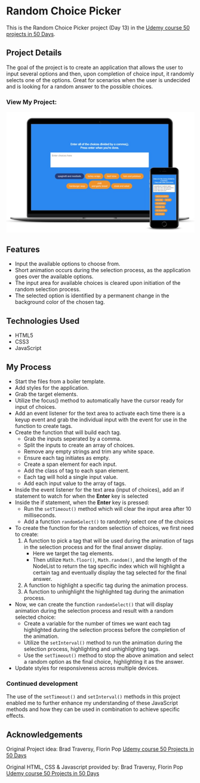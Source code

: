 # Random Choice Picker

This is the Random Choice Picker project (Day 13) in the [Udemy course 50 projects in 50 Days](https://www.udemy.com/course/50-projects-50-days/?src=sac&kw=50+projects+50+days).

## Project Details

The goal of the project is to create an application that allows the user to input several options and then, upon completion of choice input, it randomly selects one of the options. Great for scenarios when the user is undecided and is looking for a random answer to the possible choices.

### View My Project: 

![Screenshot](images/smartmockups_rcp-img2.jpg)

## Features

- Input the available options to choose from.
- Short animation occurs during the selection process, as the application goes over the available options.
- The input area for available choices is cleared upon initiation of the  random selection process.
- The selected option is identified by a permanent change in the background color of the chosen tag.


## Technologies Used

- HTML5
- CSS3
- JavaScript

## My Process

- Start the files from a boiler template.
- Add styles for the application.
- Grab the target elements.
- Utilize the focus() method to automatically have the cursor ready for input of choices.
- Add an event listener for the text area to activate each time there is a keyup event and grab the individual input with the event for use in the function to create tags.
- Create the function that will build each tag.
    * Grab the inputs seperated by a comma.
    * Split the inputs to create an array of choices.
    * Remove any empty strings and trim any white space.
    * Ensure each tag initiates as empty.
    * Create a span element for each input.
    * Add the class of tag to each span element.
    * Each tag will hold a single input value.
    * Add each input value to the array of tags.
- Inside the event listener for the text area (input of choices), add an if statement to watch for when the **Enter** key is selected
- Inside the if statement, when the **Enter** key is pressed:
    * Run the `setTimeout()` method which will clear the input area after 10 milliseconds.
    * Add a function `randomSelect()` to randomly select one of the choices 
- To create the function for the random selection of choices, we first need to create:
    1. A function to pick a tag that will be used during the animation of tags in the selection process and for the final answer display.
        * Here we target the tag elements.
        * Then utilize `Math.floor()`, `Math.random()`, and the length of the NodeList to return the tag specific index which will highlight a certain tag and eventually display the tag selected for the final answer.
    2. A function to highlight a specific tag during the animation process.
    3. A function to unhighlight the highlighted tag during the animation process.
- Now, we can create the function `randomSelect()` that will display animation during the selection process and result with a random selected choice:
    * Create a variable for the number of times we want each tag highlighted during the selection process before the completion of the animation.
    * Utilize the `setInterval()` method to run the animation during the selection process, highlighting and unhighlighting tags.
    * Use the `setTimeout()` method to stop the above animation and select a random option as the final choice, highlighting it as the answer.
- Update styles for responsiveness across multiple devices.

### Continued development

The use of the `setTimeout()` and `setInterval()` methods in this project enabled me to further enhance my understanding of these JavaScript methods and how they can be used in combination to achieve specific effects.

## Acknowledgements

Original Project idea: Brad Traversy, Florin Pop [Udemy course 50 Projects in 50 Days](https://www.udemy.com/course/50-projects-50-days/?src=sac&kw=50+projects+50+days)

Original HTML, CSS & Javascript provided by: Brad Traversy, Florin Pop [Udemy course 50 Projects in 50 Days](https://www.udemy.com/course/50-projects-50-days/?src=sac&kw=50+projects+50+days)
